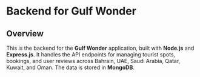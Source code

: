 # Backend for Gulf Wonder

## Overview

This is the backend for the **Gulf Wonder** application, built with **Node.js** and **Express.js**. It handles the API endpoints for managing tourist spots, bookings, and user reviews across Bahrain, UAE, Saudi Arabia, Qatar, Kuwait, and Oman. The data is stored in **MongoDB**.



